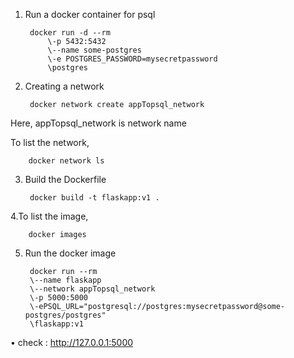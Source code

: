 1. Run a docker container for psql

        docker run -d --rm 
            \-p 5432:5432 
            \--name some-postgres 
            \-e POSTGRES_PASSWORD=mysecretpassword 
            \postgres
            
2. Creating a network

        docker network create appTopsql_network
 
Here, appTopsql_network is network name

To list the network,
    
        docker network ls
      
3. Build the Dockerfile

        docker build -t flaskapp:v1 .
  
4.To list the image,
  
        docker images 
5. Run the docker image
        
        docker run --rm 
        \--name flaskapp 
        \--network appTopsql_network 
        \-p 5000:5000 
        \-ePSQL_URL="postgresql://postgres:mysecretpassword@some-postgres/postgres"
        \flaskapp:v1
        
        
 • check : http://127.0.0.1:5000
